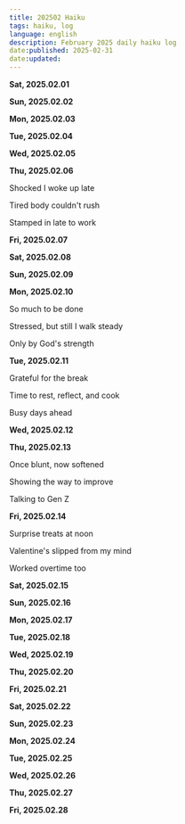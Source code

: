 ```yaml
---
title: 202502 Haiku
tags: haiku, log
language: english
description: February 2025 daily haiku log
date:published: 2025-02-31
date:updated:
---
```


**Sat, 2025.02.01**

**Sun, 2025.02.02**

**Mon, 2025.02.03**

**Tue, 2025.02.04**

**Wed, 2025.02.05**

**Thu, 2025.02.06**

Shocked I woke up late

Tired body couldn't rush

Stamped in late to work


**Fri, 2025.02.07**

**Sat, 2025.02.08**

**Sun, 2025.02.09**

**Mon, 2025.02.10**

So much to be done

Stressed, but still I walk steady

Only by God's strength


**Tue, 2025.02.11**

Grateful for the break

Time to rest, reflect, and cook

Busy days ahead


**Wed, 2025.02.12**

**Thu, 2025.02.13**

Once blunt, now softened

Showing the way to improve

Talking to Gen Z


**Fri, 2025.02.14**

Surprise treats at noon

Valentine's slipped from my mind

Worked overtime too


**Sat, 2025.02.15**

**Sun, 2025.02.16**

**Mon, 2025.02.17**

**Tue, 2025.02.18**

**Wed, 2025.02.19**

**Thu, 2025.02.20**

**Fri, 2025.02.21**

**Sat, 2025.02.22**

**Sun, 2025.02.23**

**Mon, 2025.02.24**

**Tue, 2025.02.25**

**Wed, 2025.02.26**

**Thu, 2025.02.27**

**Fri, 2025.02.28**